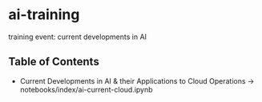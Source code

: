# ai-training
training event: current developments in AI


## Table of Contents

- Current Developments in AI & their Applications to Cloud Operations -> notebooks/index/ai-current-cloud.ipynb